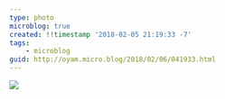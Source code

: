 ```yaml
---
type: photo
microblog: true
created: !!timestamp '2018-02-05 21:19:33 -7'
tags:
    - microblog
guid: http://oyam.micro.blog/2018/02/06/041933.html
---
```

![](/media/images/photos/2018/02/36F2970FC25F630562CAD13753524C0D.jpg)

